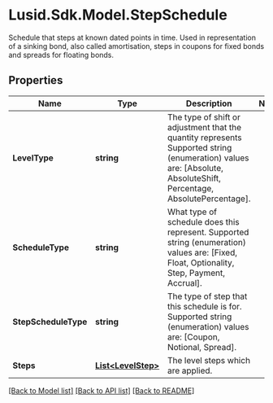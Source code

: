 # Lusid.Sdk.Model.StepSchedule
Schedule that steps at known dated points in time.  Used in representation of a sinking bond, also called amortisation, steps in coupons for fixed bonds and spreads for floating bonds.

## Properties

Name | Type | Description | Notes
------------ | ------------- | ------------- | -------------
**LevelType** | **string** | The type of shift or adjustment that the quantity represents  Supported string (enumeration) values are: [Absolute, AbsoluteShift, Percentage, AbsolutePercentage]. | 
**ScheduleType** | **string** | What type of schedule does this represent.  Supported string (enumeration) values are: [Fixed, Float, Optionality, Step, Payment, Accrual]. | 
**StepScheduleType** | **string** | The type of step that this schedule is for.  Supported string (enumeration) values are: [Coupon, Notional, Spread]. | 
**Steps** | [**List&lt;LevelStep&gt;**](LevelStep.md) | The level steps which are applied. | 

[[Back to Model list]](../README.md#documentation-for-models) [[Back to API list]](../README.md#documentation-for-api-endpoints) [[Back to README]](../README.md)

